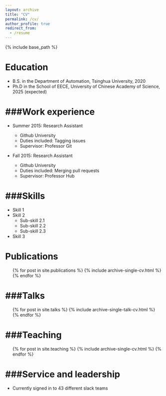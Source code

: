 ```yaml
---
layout: archive
title: "CV"
permalink: /cv/
author_profile: true
redirect_from:
  - /resume
---
```


{% include base_path %}

Education
======
* B.S. in the Department of Automation, Tsinghua University, 2020
* Ph.D in the School of EECE, University of Chinese Academy of Science, 2025 (expected)


###Work experience
======
* Summer 2015: Research Assistant
  * Github University
  * Duties included: Tagging issues
  * Supervisor: Professor Git

* Fall 2015: Research Assistant
  * Github University
  * Duties included: Merging pull requests
  * Supervisor: Professor Hub
  
###Skills
======
* Skill 1
* Skill 2
  * Sub-skill 2.1
  * Sub-skill 2.2
  * Sub-skill 2.3
* Skill 3

Publications
======
  <ul>{% for post in site.publications %}
    {% include archive-single-cv.html %}
  {% endfor %}</ul>
  
###Talks
======
  <ul>{% for post in site.talks %}
    {% include archive-single-talk-cv.html %}
  {% endfor %}</ul>
  
###Teaching
======
  <ul>{% for post in site.teaching %}
    {% include archive-single-cv.html %}
  {% endfor %}</ul>
  
###Service and leadership
======
* Currently signed in to 43 different slack teams

###
